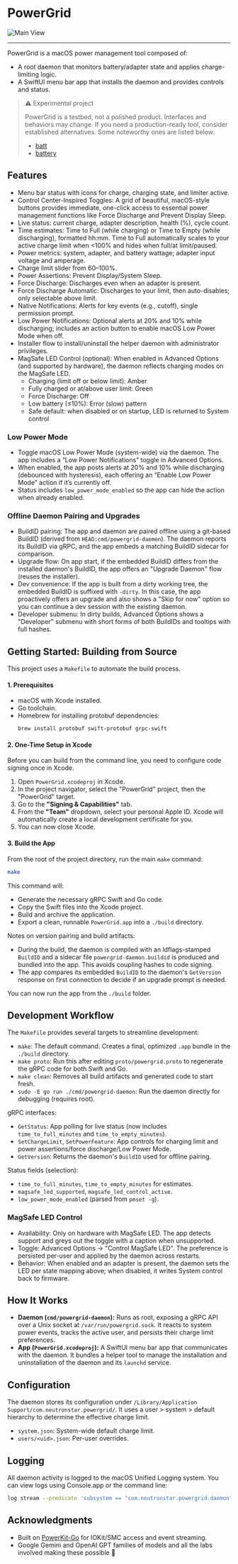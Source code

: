 # PowerGrid
<img alt="Main View" src="assets/powergrid.png" />

---

PowerGrid is a macOS power management tool composed of:
- A root daemon that monitors battery/adapter state and applies charge-limiting logic.
- A SwiftUI menu bar app that installs the daemon and provides controls and status.

> ⚠️ Experimental project
> 
> PowerGrid is a testbed, not a polished product. Interfaces and behaviors may change. If you need a production-ready tool, consider established alternatives. Some noteworthy ones are listed below.
>
> - [batt](https://github.com/charlie0129/batt)
> - [battery](https://github.com/actuallymentor/battery)


## Features

- Menu bar status with icons for charge, charging state, and limiter active.
- Control Center-Inspired Toggles: A grid of beautiful, macOS-style buttons provides immediate, one-click access to essential power management functions like Force Discharge and Prevent Display Sleep.
- Live status: current charge, adapter description, health (%), cycle count.
- Time estimates: Time to Full (while charging) or Time to Empty (while discharging), formatted hh:mm. Time to Full automatically scales to your active charge limit when <100% and hides when full/at limit/paused.
- Power metrics: system, adapter, and battery wattage; adapter input voltage and amperage.
- Charge limit slider from 60–100%.
- Power Assertions: Prevent Display/System Sleep.
- Force Discharge: Discharges even when an adapter is present.
- Force Discharge Automatic: Discharges to your limit, then auto-disables; only selectable above limit.
- Native Notifications: Alerts for key events (e.g., cutoff), single permission prompt.
- Low Power Notifications: Optional alerts at 20% and 10% while discharging; includes an action button to enable macOS Low Power Mode when off.
- Installer flow to install/uninstall the helper daemon with administrator privileges.
- MagSafe LED Control (optional): When enabled in Advanced Options (and supported by hardware), the daemon reflects charging modes on the MagSafe LED.
  - Charging (limit off or below limit): Amber
  - Fully charged or at/above user limit: Green
  - Force Discharge: Off
  - Low battery (≤10%): Error (slow) pattern
  - Safe default: when disabled or on startup, LED is returned to System control

### Low Power Mode

- Toggle macOS Low Power Mode (system-wide) via the daemon. The app includes a “Low Power Notifications” toggle in Advanced Options.
- When enabled, the app posts alerts at 20% and 10% while discharging (debounced with hysteresis), each offering an “Enable Low Power Mode” action if it’s currently off.
- Status includes `low_power_mode_enabled` so the app can hide the action when already enabled.

### Offline Daemon Pairing and Upgrades

- BuildID pairing: The app and daemon are paired offline using a git-based BuildID (derived from `HEAD:cmd/powergrid-daemon`). The daemon reports its BuildID via gRPC, and the app embeds a matching BuildID sidecar for comparison.
- Upgrade flow: On app start, if the embedded BuildID differs from the installed daemon's BuildID, the app offers an "Upgrade Daemon" flow (reuses the installer).
- Dev convenience: If the app is built from a dirty working tree, the embedded BuildID is suffixed with `-dirty`. In this case, the app proactively offers an upgrade and also shows a "Skip for now" option so you can continue a dev session with the existing daemon.
- Developer submenu: In dirty builds, Advanced Options shows a "Developer" submenu with short forms of both BuildIDs and tooltips with full hashes.

## Getting Started: Building from Source

This project uses a `Makefile` to automate the build process.

#### 1. Prerequisites

- macOS with Xcode installed.
- Go toolchain.
- Homebrew for installing protobuf dependencies:
  ```bash
  brew install protobuf swift-protobuf grpc-swift
  ```

#### 2. One-Time Setup in Xcode

Before you can build from the command line, you need to configure code signing once in Xcode.

1.  Open `PowerGrid.xcodeproj` in Xcode.
2.  In the project navigator, select the "PowerGrid" project, then the "PowerGrid" target.
3.  Go to the **"Signing & Capabilities"** tab.
4.  From the **"Team"** dropdown, select your personal Apple ID. Xcode will automatically create a local development certificate for you.
5.  You can now close Xcode.

#### 3. Build the App

From the root of the project directory, run the main `make` command:

```bash
make
```
This command will:
- Generate the necessary gRPC Swift and Go code.
- Copy the Swift files into the Xcode project.
- Build and archive the application.
- Export a clean, runnable `PowerGrid.app` into a `./build` directory.

Notes on version pairing and build artifacts:
- During the build, the daemon is compiled with an ldflags-stamped `BuildID` and a sidecar file `powergrid-daemon.buildid` is produced and bundled into the app. This avoids coupling hashes to code signing.
- The app compares its embedded `BuildID` to the daemon's `GetVersion` response on first connection to decide if an upgrade prompt is needed.

You can now run the app from the `./build` folder.

## Development Workflow

The `Makefile` provides several targets to streamline development:

- `make`: The default command. Creates a final, optimized `.app` bundle in the `./build` directory.
- `make proto`: Run this after editing `proto/powergrid.proto` to regenerate the gRPC code for both Swift and Go.
- `make clean`: Removes all build artifacts and generated code to start fresh.
- `sudo -E go run ./cmd/powergrid-daemon`: Run the daemon directly for debugging (requires root).

gRPC interfaces:
- `GetStatus`: App polling for live status (now includes `time_to_full_minutes` and `time_to_empty_minutes`).
- `SetChargeLimit`, `SetPowerFeature`: App controls for charging limit and power assertions/force discharge/Low Power Mode.
- `GetVersion`: Returns the daemon's `BuildID` used for offline pairing.

Status fields (selection):
- `time_to_full_minutes`, `time_to_empty_minutes` for estimates.
- `magsafe_led_supported`, `magsafe_led_control_active`.
- `low_power_mode_enabled` (parsed from `pmset -g`).

### MagSafe LED Control

- Availability: Only on hardware with MagSafe LED. The app detects support and greys out the toggle with a caption when unsupported.
- Toggle: Advanced Options → "Control MagSafe LED". The preference is persisted per-user and applied by the daemon across restarts.
- Behavior: When enabled and an adapter is present, the daemon sets the LED per state mapping above; when disabled, it writes System control back to firmware.

## How It Works

- **Daemon (`cmd/powergrid-daemon`):** Runs as root, exposing a gRPC API over a Unix socket at `/var/run/powergrid.sock`. It reacts to system power events, tracks the active user, and persists their charge limit preferences.
- **App (`PowerGrid.xcodeproj`):** A SwiftUI menu bar app that communicates with the daemon. It bundles a helper tool to manage the installation and uninstallation of the daemon and its `launchd` service.

## Configuration

The daemon stores its configuration under `/Library/Application Support/com.neutronstar.powergrid/`. It uses a user > system > default hierarchy to determine the effective charge limit.
- `system.json`: System-wide default charge limit.
- `users/<uid>.json`: Per-user overrides.

## Logging

All daemon activity is logged to the macOS Unified Logging system. You can view logs using Console.app or the command line:
```bash
log stream --predicate 'subsystem == "com.neutronstar.powergrid.daemon"'
```

## Acknowledgments

- Built on [PowerKit-Go](https://github.com/peterneutron/powerkit-go) for IOKit/SMC access and event streaming.
- Google Gemini and OpenAI GPT families of models and all the labs involved making these possible 🙏

